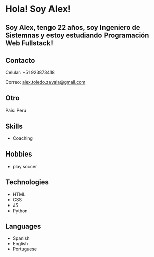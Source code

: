 # Hola! Soy Alex!

## Soy Alex, tengo 22 años, soy Ingeniero de Sistemnas y estoy estudiando Programación Web Fullstack!


## Contacto
Celular: +51 923873418

Correo: alex.toledo.zavala@gmail.com

## Otro
País: Peru

## Skills

- Coaching

## Hobbies

- play soccer

## Technologies

- HTML
- CSS
- JS
- Python

## Languages
- Spanish
- English
- Portuguese

